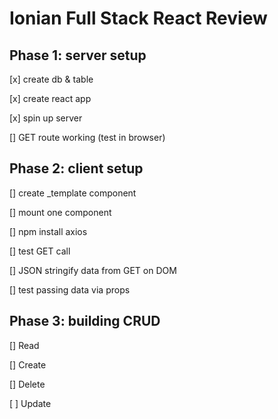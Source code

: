 Ionian Full Stack React Review 
===

Phase 1: server setup
---

[x] create db & table 

[x] create react app

[x] spin up server 

[] GET route working (test in browser)

Phase 2: client setup 
---

[] create _template component 

[] mount one component 

[] npm install axios 

[] test GET call 

[] JSON stringify data from GET on DOM 

[] test passing data via props 


Phase 3: building CRUD 
---

[] Read

[] Create 

[] Delete 

[ ] Update 

